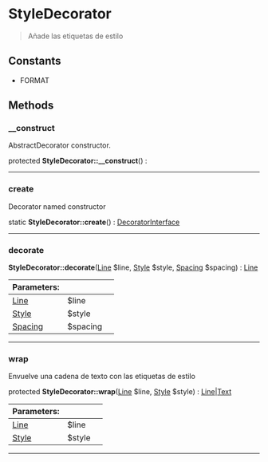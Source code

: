 
                                                                                                                                            
    
# StyleDecorator


> Añade las etiquetas de estilo
>
> 




## Constants
- FORMAT




## Methods

### __construct
AbstractDecorator constructor.


protected **StyleDecorator::__construct**() : 



---


### create
Decorator named constructor


static **StyleDecorator::create**() : [DecoratorInterface](../../../../DecoratorInterface.md)



---


### decorate



**StyleDecorator::decorate**([Line](../../../../Line.md) $line, [Style](../../../../Style.md) $style, [Spacing](../../../../Spacing.md) $spacing) : [Line](../../../../Line.md)


|Parameters: | | |
| --- | --- | --- |
|[Line](../../../../Line.md) |$line |  |
|[Style](../../../../Style.md) |$style |  |
|[Spacing](../../../../Spacing.md) |$spacing |  |

---


### wrap
Envuelve una cadena de texto con las etiquetas de estilo


protected **StyleDecorator::wrap**([Line](../../../../Line.md) $line, [Style](../../../../Style.md) $style) : [Line](../../../../Line.md)|[Text](../../../../Text.md)


|Parameters: | | |
| --- | --- | --- |
|[Line](../../../../Line.md) |$line |  |
|[Style](../../../../Style.md) |$style |  |

---


                                                                                                                                                                                                                                                                                                                                                                                                            
    
                                                                                                                                                                                                                                                                             
                